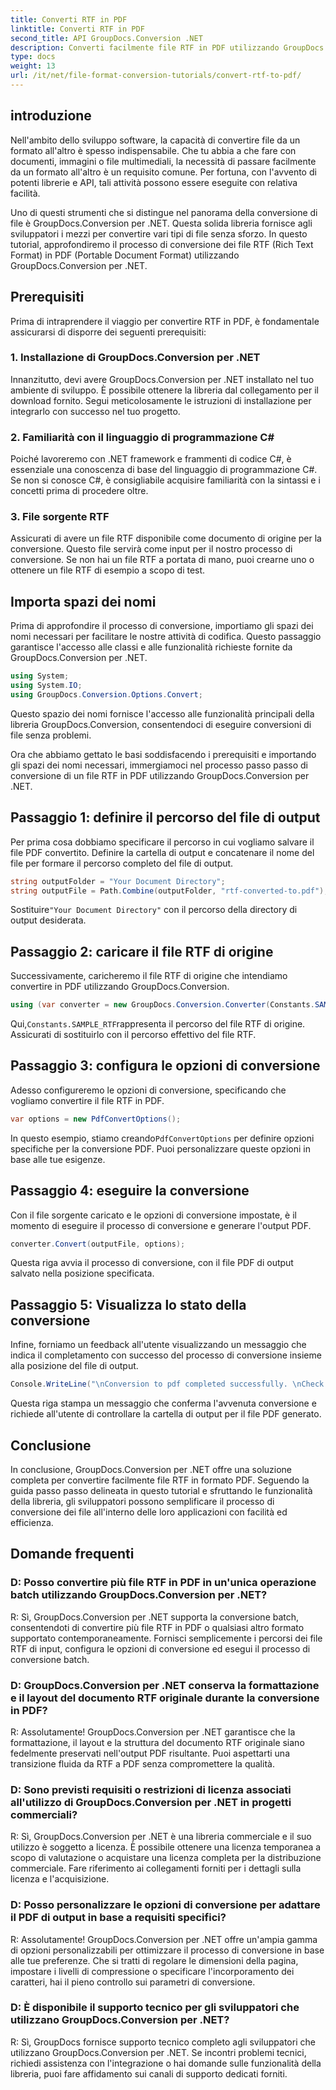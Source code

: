```yaml
---
title: Converti RTF in PDF
linktitle: Converti RTF in PDF
second_title: API GroupDocs.Conversion .NET
description: Converti facilmente file RTF in PDF utilizzando GroupDocs.Conversion per .NET. Segui la nostra procedura dettagliata per l'integrazione e libera la potenza della conversione dei file.
type: docs
weight: 13
url: /it/net/file-format-conversion-tutorials/convert-rtf-to-pdf/
---
```

## introduzione

Nell'ambito dello sviluppo software, la capacità di convertire file da un formato all'altro è spesso indispensabile. Che tu abbia a che fare con documenti, immagini o file multimediali, la necessità di passare facilmente da un formato all'altro è un requisito comune. Per fortuna, con l'avvento di potenti librerie e API, tali attività possono essere eseguite con relativa facilità.

Uno di questi strumenti che si distingue nel panorama della conversione di file è GroupDocs.Conversion per .NET. Questa solida libreria fornisce agli sviluppatori i mezzi per convertire vari tipi di file senza sforzo. In questo tutorial, approfondiremo il processo di conversione dei file RTF (Rich Text Format) in PDF (Portable Document Format) utilizzando GroupDocs.Conversion per .NET.

## Prerequisiti

Prima di intraprendere il viaggio per convertire RTF in PDF, è fondamentale assicurarsi di disporre dei seguenti prerequisiti:

### 1. Installazione di GroupDocs.Conversion per .NET

Innanzitutto, devi avere GroupDocs.Conversion per .NET installato nel tuo ambiente di sviluppo. È possibile ottenere la libreria dal collegamento per il download fornito. Segui meticolosamente le istruzioni di installazione per integrarlo con successo nel tuo progetto.

### 2. Familiarità con il linguaggio di programmazione C#

Poiché lavoreremo con .NET framework e frammenti di codice C#, è essenziale una conoscenza di base del linguaggio di programmazione C#. Se non si conosce C#, è consigliabile acquisire familiarità con la sintassi e i concetti prima di procedere oltre.

### 3. File sorgente RTF

Assicurati di avere un file RTF disponibile come documento di origine per la conversione. Questo file servirà come input per il nostro processo di conversione. Se non hai un file RTF a portata di mano, puoi crearne uno o ottenere un file RTF di esempio a scopo di test.

## Importa spazi dei nomi

Prima di approfondire il processo di conversione, importiamo gli spazi dei nomi necessari per facilitare le nostre attività di codifica. Questo passaggio garantisce l'accesso alle classi e alle funzionalità richieste fornite da GroupDocs.Conversion per .NET.

```csharp
using System;
using System.IO;
using GroupDocs.Conversion.Options.Convert;
```

Questo spazio dei nomi fornisce l'accesso alle funzionalità principali della libreria GroupDocs.Conversion, consentendoci di eseguire conversioni di file senza problemi.

Ora che abbiamo gettato le basi soddisfacendo i prerequisiti e importando gli spazi dei nomi necessari, immergiamoci nel processo passo passo di conversione di un file RTF in PDF utilizzando GroupDocs.Conversion per .NET.

## Passaggio 1: definire il percorso del file di output

Per prima cosa dobbiamo specificare il percorso in cui vogliamo salvare il file PDF convertito. Definire la cartella di output e concatenare il nome del file per formare il percorso completo del file di output.

```csharp
string outputFolder = "Your Document Directory";
string outputFile = Path.Combine(outputFolder, "rtf-converted-to.pdf");
```

 Sostituire`"Your Document Directory"` con il percorso della directory di output desiderata.

## Passaggio 2: caricare il file RTF di origine

Successivamente, caricheremo il file RTF di origine che intendiamo convertire in PDF utilizzando GroupDocs.Conversion.

```csharp
using (var converter = new GroupDocs.Conversion.Converter(Constants.SAMPLE_RTF))
```

 Qui,`Constants.SAMPLE_RTF`rappresenta il percorso del file RTF di origine. Assicurati di sostituirlo con il percorso effettivo del file RTF.

## Passaggio 3: configura le opzioni di conversione

Adesso configureremo le opzioni di conversione, specificando che vogliamo convertire il file RTF in PDF.

```csharp
var options = new PdfConvertOptions();
```

 In questo esempio, stiamo creando`PdfConvertOptions` per definire opzioni specifiche per la conversione PDF. Puoi personalizzare queste opzioni in base alle tue esigenze.

## Passaggio 4: eseguire la conversione

Con il file sorgente caricato e le opzioni di conversione impostate, è il momento di eseguire il processo di conversione e generare l'output PDF.

```csharp
converter.Convert(outputFile, options);
```

Questa riga avvia il processo di conversione, con il file PDF di output salvato nella posizione specificata.

## Passaggio 5: Visualizza lo stato della conversione

Infine, forniamo un feedback all'utente visualizzando un messaggio che indica il completamento con successo del processo di conversione insieme alla posizione del file di output.

```csharp
Console.WriteLine("\nConversion to pdf completed successfully. \nCheck output in {0}", outputFolder);
```

Questa riga stampa un messaggio che conferma l'avvenuta conversione e richiede all'utente di controllare la cartella di output per il file PDF generato.

## Conclusione

In conclusione, GroupDocs.Conversion per .NET offre una soluzione completa per convertire facilmente file RTF in formato PDF. Seguendo la guida passo passo delineata in questo tutorial e sfruttando le funzionalità della libreria, gli sviluppatori possono semplificare il processo di conversione dei file all'interno delle loro applicazioni con facilità ed efficienza.

## Domande frequenti

### D: Posso convertire più file RTF in PDF in un'unica operazione batch utilizzando GroupDocs.Conversion per .NET?

R: Sì, GroupDocs.Conversion per .NET supporta la conversione batch, consentendoti di convertire più file RTF in PDF o qualsiasi altro formato supportato contemporaneamente. Fornisci semplicemente i percorsi dei file RTF di input, configura le opzioni di conversione ed esegui il processo di conversione batch.

### D: GroupDocs.Conversion per .NET conserva la formattazione e il layout del documento RTF originale durante la conversione in PDF?

R: Assolutamente! GroupDocs.Conversion per .NET garantisce che la formattazione, il layout e la struttura del documento RTF originale siano fedelmente preservati nell'output PDF risultante. Puoi aspettarti una transizione fluida da RTF a PDF senza compromettere la qualità.

### D: Sono previsti requisiti o restrizioni di licenza associati all'utilizzo di GroupDocs.Conversion per .NET in progetti commerciali?

R: Sì, GroupDocs.Conversion per .NET è una libreria commerciale e il suo utilizzo è soggetto a licenza. È possibile ottenere una licenza temporanea a scopo di valutazione o acquistare una licenza completa per la distribuzione commerciale. Fare riferimento ai collegamenti forniti per i dettagli sulla licenza e l'acquisizione.

### D: Posso personalizzare le opzioni di conversione per adattare il PDF di output in base a requisiti specifici?

R: Assolutamente! GroupDocs.Conversion per .NET offre un'ampia gamma di opzioni personalizzabili per ottimizzare il processo di conversione in base alle tue preferenze. Che si tratti di regolare le dimensioni della pagina, impostare i livelli di compressione o specificare l'incorporamento dei caratteri, hai il pieno controllo sui parametri di conversione.

### D: È disponibile il supporto tecnico per gli sviluppatori che utilizzano GroupDocs.Conversion per .NET?

R: Sì, GroupDocs fornisce supporto tecnico completo agli sviluppatori che utilizzano GroupDocs.Conversion per .NET. Se incontri problemi tecnici, richiedi assistenza con l'integrazione o hai domande sulle funzionalità della libreria, puoi fare affidamento sui canali di supporto dedicati forniti.